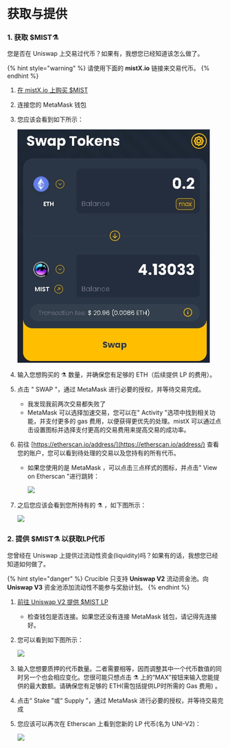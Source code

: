 # 获取与提供

### 1. 获取 $MIST⚗️

您是否在 Uniswap 上交易过代币？如果有，我想您已经知道该怎么做了。

{% hint style="warning" %}
请使用下面的 **mistX.io** 链接来交易代币。
{% endhint %}

1. [在 mistX.io 上购买 $MIST](http://swap.mist.alchemist.wtf/)
2. 连接您的 MetaMask 钱包
3. 您应该会看到如下所示：

    ![](.gitbook/assets/swap%20%281%29.jpg)

4. 输入您想购买的 ⚗️ 数量，并确保您有足够的 ETH（后续提供 LP 的费用）。
5. 点击 " SWAP "，通过 MetaMask 进行必要的授权，并等待交易完成。
   * 我发现我前两次交易都失败了
   * MetaMask 可以选择加速交易，您可以在" Activity "选项中找到相关功能，并支付更多的 gas 费用，以便获得更优先的处理。mistX 可以通过点击设置图标并选择支付更高的交易费用来提高交易的成功率。
6. 前往 [https://etherscan.io/address/](https://etherscan.io/address/) 查看您的账户，您可以看到待处理的交易以及您持有的所有代币。
   * 如果您使用的是 MetaMask ，可以点击三点样式的图标，并点击" View on Etherscan "进行跳转：

     ![](https://i.imgur.com/jdzodQP.png)
7. 之后您应该会看到您所持有的 ⚗️ ，如下图所示：

    ![](https://i.imgur.com/bF9wsrg.png)

### 2. 提供 $MIST⚗️ 以获取LP代币

您曾经在 Uniswap 上提供过流动性资金\(liquidity\)吗？如果有的话，我想您已经知道如何做了。

{% hint style="danger" %}
Crucible 只支持 **Uniswap V2** 流动资金池。向 **Uniswap V3** 资金池添加流动性不能参与奖励计划。
{% endhint %}

1. [前往 Uniswap V2 提供 $MIST LP](https://app.uniswap.org/#/add/v2/0x88acdd2a6425c3faae4bc9650fd7e27e0bebb7ab/ETH)
   * 检查钱包是否连接。如果您还没有连接 MetaMask 钱包，请记得先连接好。
2. 您可以看到如下图所示：

    ![](https://i.imgur.com/7paIEyF.png)

3. 输入您想要质押的代币数量。二者需要相等，因而调整其中一个代币数值的同时另一个也会相应变化。您很可能只想点击 ⚗️ 上的“MAX”按钮来输入您能提供的最大数额。请确保您有足够的 ETH\(需包括提供LP时所需的 Gas 费用\) 。
4. 点击“ Stake ”或“ Supply ”，通过 MetaMask 进行必要的授权，并等待交易完成
5. 您应该可以再次在 Etherscan 上看到您新的 LP 代币\(名为 UNI-V2\)：

    ![](https://i.imgur.com/6hAoHGw.png)


